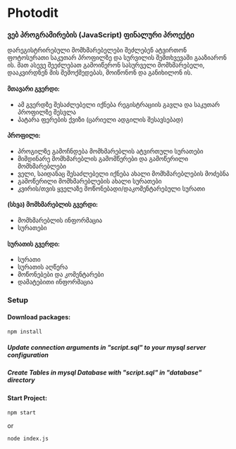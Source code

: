 # Photodit

### ვებ პროგრამირების (JavaScript) ფინალური პროექტი

დარეგისტრირებული მომხმარებელები შეძლებენ ატვირთონ ფოტოსურათი საკუთარ პროფილზე და სურვილის შემთხვევაში გააზიარონ ის.
მათ ასევე შეეძლებათ გამოიწერონ სასურველი მომხმარებელი, დააკვირდნენ მის შემოქმედებას, მოიწონონ და განიხილონ ის.


#### მთავარი გვერდი:
- ამ გვერდზე შესაძლებელი იქნება რეგისტრაციის გავლა და საკუთარ პროფილზე შესვლა
- პატარა ფერების ქვიზი (ცარიელი ადგილის შესავსებად)

#### პროფილი:
- პროგილზე გამოჩნდება მომხმარებლის ატვირთული სურათები
- მიმდინარე მომხმარებლის გამომწერები და გამოწერილი მომხმარებლები
- ველი, საიდანაც შესაძლებელი იქნება ახალი მომხმარებლების მოძებნა
- გამოწერილი მომხმარებლების ახალი სურათები
- კვირის/თვის ყველაზე მოწონებადი/დაკომენტარებული სურათი

#### (სხვა) მომხმარებლის გვერდი:
- მომხმარებლის ინფორმაცია
- სურათები

#### სურათის გვერდი:
- სურათი
- სურათის აღწერა
- მოწონებები და კომენტარები
- დამატებითი ინფორმაცია


### Setup
#### Download packages:
```
npm install
```
##### Update connection arguments in "script.sql" to your mysql server configuration
##### Create Tables in mysql Database with "script.sql" in "database" directory
#### Start Project:
```
npm start
```
or
```
node index.js
```
